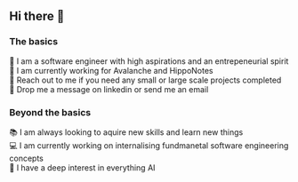 ## Hi there 👋

<!--
**Absatron/Absatron** is a ✨ _special_ ✨ repository because its `README.md` (this file) appears on your GitHub profile.

Here are some ideas to get you started:

- 🔭 I’m currently working on ...
- 🌱 I’m currently learning ...
- 👯 I’m looking to collaborate on ...
- 🤔 I’m looking for help with ...
- 💬 Ask me about ...
- 📫 How to reach me: ...
- 😄 Pronouns: ...
- ⚡ Fun fact: ...
-->

### The basics

🚀   I am a software engineer with high aspirations and an entrepeneurial spirit <br/>
💼   I am currently working for Avalanche and HippoNotes <br/>
🧠   Reach out to me if you need any small or large scale projects completed <br/>
📲   Drop me a message on linkedin or send me an email <br/>

### Beyond the basics

📚 I am always looking to aquire new skills and learn new things <br/>
💻 I am currently working on internalising fundmanetal software engineering concepts <br/>
👀 I have a deep interest in everything AI <br/>


